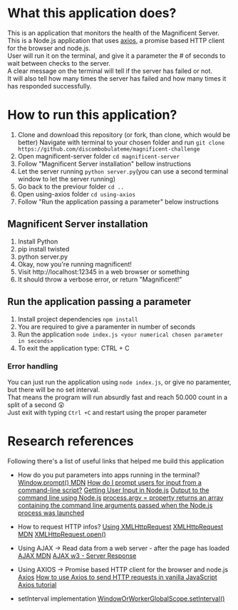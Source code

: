 # What this application does?
This is an application that monitors the health of the Magnificent Server.<br>
This is a Node.js application that uses [axios](https://www.npmjs.com/package/axios), a promise based HTTP client for the browser and node.js.<br>
User will run it on the terminal, and give it a parameter the # of seconds to wait between checks to the server.<br>
A clear message on the terminal will tell if the server has failed or not.<br>
It will also tell how many times the server has failed and how many times it has responded successfully. 

# How to run this application?
1. Clone and download this repository (or fork, than clone, which would be better)
Navigate with terminal to your chosen folder and run `git clone https://github.com/discombobulateme/magnificent-challenge`
2. Open magnificent-server folder `cd magnificent-server`
3. Follow "Magnificent Server installation" bellow instructions
4. Let the server running `python server.py`(you can use a second terminal window to let the server running)
5. Go back to the previour folder `cd ..`
6. Open using-axios folder `cd using-axios`
7. Follow "Run the application passing a parameter" below instructions

## Magnificent Server installation
1. Install Python
2. pip install twisted
3. python server.py
4. Okay, now you're running magnificent!
5. Visit http://localhost:12345 in a web browser or something
6. It should throw a verbose error, or return "Magnificent!"

## Run the application passing a parameter
1. Install project dependencies `npm install`
2. You are required to give a paramenter in number of seconds
3. Run the application `node index.js <your numerical chosen parameter in seconds>`
4. To exit the application type: CTRL + C

### Error handling
You can just run the application using `node index.js`, or give no paramenter, but there will be no set interval.<br>
That means the program will run absurdly fast and reach 50.000 count in a split of a second 😲 <br>
Just exit with typing `Ctrl +C` and restart using the proper parameter

# Research references
Following there's a list of useful links that helped me build this application
<br>
- How do you put parameters into apps running in the terminal?
[Window.prompt() MDN](https://developer.mozilla.org/en-US/docs/Web/API/Window/prompt)
[How do I prompt users for input from a command-line script?](https://nodejs.org/en/knowledge/command-line/how-to-prompt-for-command-line-input/)
[Getting User Input in Node.js](https://www.codecademy.com/articles/getting-user-input-in-node-js)
[Output to the command line using Node.js](https://nodejs.dev/learn/output-to-the-command-line-using-nodejs)
[process.argv = property returns an array containing the command line arguments passed when the Node.js process was launched](https://nodejs.org/api/process.html#process_process_argv)

- How to request HTTP infos?
[Using XMLHttpRequest](https://developer.mozilla.org/en-US/docs/Web/API/XMLHttpRequest/Using_XMLHttpRequest)
[XMLHttpRequest MDN](https://developer.mozilla.org/en-US/docs/Web/API/XMLHttpRequest)
[XMLHttpRequest.open()](https://developer.mozilla.org/en-US/docs/Web/API/XMLHttpRequest/open)

- Using AJAX -> Read data from a web server - after the page has loaded
[AJAX MDN](https://developer.mozilla.org/en-US/docs/Web/Guide/AJAX)
[AJAX w3 - Server Response](https://www.w3schools.com/XML/ajax_xmlhttprequest_response.asp)

- Using AXIOS -> Promise based HTTP client for the browser and node.js
[Axios](https://www.npmjs.com/package/axios)
[How to use Axios to send HTTP requests in vanilla JavaScript](https://attacomsian.com/blog/axios-javascript)
[Axios tutorial](http://zetcode.com/javascript/axios/)

- setInterval implementation
[WindowOrWorkerGlobalScope.setInterval()](https://developer.mozilla.org/en-US/docs/Web/API/WindowOrWorkerGlobalScope/setInterval)


